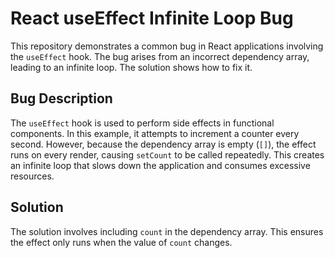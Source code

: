 # React useEffect Infinite Loop Bug
This repository demonstrates a common bug in React applications involving the `useEffect` hook.  The bug arises from an incorrect dependency array, leading to an infinite loop. The solution shows how to fix it.

## Bug Description
The `useEffect` hook is used to perform side effects in functional components. In this example, it attempts to increment a counter every second. However, because the dependency array is empty (`[]`), the effect runs on every render, causing `setCount` to be called repeatedly. This creates an infinite loop that slows down the application and consumes excessive resources. 

## Solution
The solution involves including `count` in the dependency array. This ensures the effect only runs when the value of `count` changes.